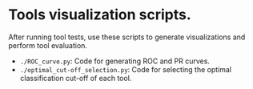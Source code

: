 # Tools visualization scripts.
After running tool tests, use these scripts to generate visualizations and perform tool evaluation.
- `./ROC_curve.py`: Code for generating ROC and PR curves.
- `./optimal_cut-off_selection.py`: Code for selecting the optimal classification cut-off of each tool.
